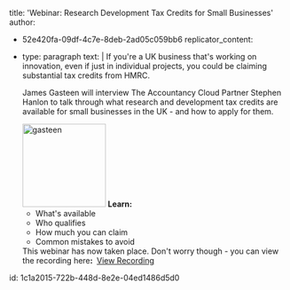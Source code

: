 title: 'Webinar: Research Development Tax Credits for Small Businesses'
author:
  - 52e420fa-09df-4c7e-8deb-2ad05c059bb6
replicator_content:
  - 
    type: paragraph
    text: |
      If you're a UK business that's working on innovation, even if just in individual projects, you could be claiming substantial tax credits from HMRC.
      
      James Gasteen will interview The Accountancy Cloud Partner Stephen Hanlon to talk through what research and development tax credits are available for small businesses in the UK - and how to apply for them.
      
      <img class="alignright wp-image-2035 size-thumbnail" src="https://www.precursive.com/assets/media/gasteen-150x150.jpg" alt="gasteen" width="150" height="150" />
      <strong>Learn:</strong>
      <ul>
      <li>What's available</li>
      <li>Who qualifies</li>
      <li>How much you can claim</li>
      <li>Common mistakes to avoid</li>
      </ul>
      This webinar has now taken place. Don't worry though - you can view the recording here<strong>:
      </strong> <a href="https://attendee.gotowebinar.com/recording/2689630114732371459">View Recording<a/>
id: 1c1a2015-722b-448d-8e2e-04ed1486d5d0
